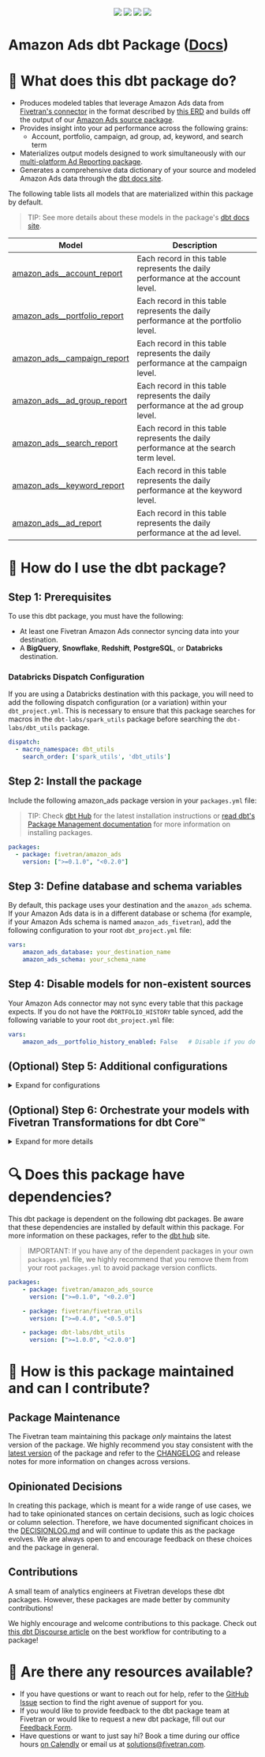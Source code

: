<p align="center">
    <a alt="License"
        href="https://github.com/fivetran/dbt_amazon_ads/blob/main/LICENSE">
        <img src="https://img.shields.io/badge/License-Apache%202.0-blue.svg" /></a>
    <a alt="dbt-core">
        <img src="https://img.shields.io/badge/dbt_Core™_version->=1.3.0_<2.0.0-orange.svg" /></a>
    <a alt="Maintained?">
        <img src="https://img.shields.io/badge/Maintained%3F-yes-green.svg" /></a>
    <a alt="PRs">
        <img src="https://img.shields.io/badge/Contributions-welcome-blueviolet" /></a>
</p>

# Amazon Ads dbt Package ([Docs](https://fivetran.github.io/dbt_amazon_ads/))
# 📣 What does this dbt package do?
- Produces modeled tables that leverage Amazon Ads data from [Fivetran's connector](https://fivetran.com/docs/applications/amazon-ads) in the format described by [this ERD](https://fivetran.com/docs/applications/amazon-ads#schemainformation) and builds off the output of our [Amazon Ads source package](https://github.com/fivetran/dbt_amazon_ads_source).
- Provides insight into your ad performance across the following grains:
  - Account, portfolio, campaign, ad group, ad, keyword, and search term
- Materializes output models designed to work simultaneously with our [multi-platform Ad Reporting package](https://github.com/fivetran/dbt_ad_reporting).
- Generates a comprehensive data dictionary of your source and modeled Amazon Ads data through the [dbt docs site](https://fivetran.github.io/dbt_amazon_ads/).

The following table lists all models that are materialized within this package by default. 
> TIP: See more details about these models in the package's [dbt docs site](https://fivetran.github.io/dbt_amazon_ads/#!/overview?g_v=1&g_e=seeds).

| **Model**                | **Description**                                                                                                                                |
| ------------------------ | ---------------------------------------------------------------------------------------------------------------------------------------------- |
| [amazon_ads__account_report](https://fivetran.github.io/dbt_amazon_ads/#!/model/model.amazon_ads.amazon_ads__account_report)             | Each record in this table represents the daily performance at the account level. |
| [amazon_ads__portfolio_report](https://fivetran.github.io/dbt_amazon_ads/#!/model/model.amazon_ads.amazon_ads__portfolio_report)            | Each record in this table represents the daily performance at the portfolio level. |
| [amazon_ads__campaign_report](https://fivetran.github.io/dbt_amazon_ads/#!/model/model.amazon_ads.amazon_ads__campaign_report)            | Each record in this table represents the daily performance at the campaign level. |
| [amazon_ads__ad_group_report](https://fivetran.github.io/dbt_amazon_ads/#!/model/model.amazon_ads.amazon_ads__ad_group_report)            | Each record in this table represents the daily performance at the ad group level. |
| [amazon_ads__search_report](https://fivetran.github.io/dbt_amazon_ads/#!/model/model.amazon_ads.amazon_ads__search_report)            | Each record in this table represents the daily performance at the search term level. |
| [amazon_ads__keyword_report](https://fivetran.github.io/dbt_amazon_ads/#!/model/model.amazon_ads.amazon_ads__keyword_report)            | Each record in this table represents the daily performance at the keyword level. |
| [amazon_ads__ad_report](https://fivetran.github.io/dbt_amazon_ads/#!/model/model.amazon_ads.amazon_ads__ad_report)            | Each record in this table represents the daily performance at the ad level. 

# 🎯 How do I use the dbt package?
## Step 1: Prerequisites
To use this dbt package, you must have the following:

- At least one Fivetran Amazon Ads connector syncing data into your destination.
- A **BigQuery**, **Snowflake**, **Redshift**, **PostgreSQL**, or **Databricks** destination.

### Databricks Dispatch Configuration
If you are using a Databricks destination with this package, you will need to add the following dispatch configuration (or a variation) within your `dbt_project.yml`. This is necessary to ensure that this package searches for macros in the `dbt-labs/spark_utils` package before searching the `dbt-labs/dbt_utils` package.
```yml
dispatch:
  - macro_namespace: dbt_utils
    search_order: ['spark_utils', 'dbt_utils']
```

## Step 2: Install the package
Include the following amazon_ads package version in your `packages.yml` file:
> TIP: Check [dbt Hub](https://hub.getdbt.com/) for the latest installation instructions or [read dbt's Package Management documentation](https://docs.getdbt.com/docs/package-management) for more information on installing packages.
```yaml
packages:
  - package: fivetran/amazon_ads
    version: [">=0.1.0", "<0.2.0"]
```

## Step 3: Define database and schema variables
By default, this package uses your destination and the `amazon_ads` schema. If your Amazon Ads data is in a different database or schema (for example, if your Amazon Ads schema is named `amazon_ads_fivetran`), add the following configuration to your root `dbt_project.yml` file:

```yml
vars:
    amazon_ads_database: your_destination_name
    amazon_ads_schema: your_schema_name 
```

## Step 4: Disable models for non-existent sources
Your Amazon Ads connector may not sync every table that this package expects. If you do not have the `PORTFOLIO_HISTORY` table synced, add the following variable to your root `dbt_project.yml` file:

```yml
vars:
    amazon_ads__portfolio_history_enabled: False   # Disable if you do not have the portfolio table. Default is True.
```

## (Optional) Step 5: Additional configurations
<details><summary>Expand for configurations</summary>

### Passing Through Additional Metrics
By default, this package will select `clicks`, `impressions`, and `cost` from the source reporting tables to store into the staging models. If you would like to pass through additional metrics to the staging models, add the following configurations to your `dbt_project.yml` file. These variables allow the pass-through fields to be aliased (`alias`) if desired, but not required. Use the following format for declaring the respective pass-through variables:

> **Note** Ensure that you exercised due diligence when adding metrics to these models. The metrics added by default (clicks, impressions, and cost) have been vetted by the Fivetran team maintaining this package for accuracy. There are metrics included within the source reports, for example, metric averages, which may be inaccurately represented at the grain for reports created in this package. You want to ensure whichever metrics you pass through are indeed appropriate to aggregate at the respective reporting levels provided in this package.

```yml
vars:
    amazon_ads__campaign_passthrough_metrics: 
      - name: "new_custom_field"
        alias: "custom_field"
    amazon_ads__ad_group_passthrough_metrics:
      - name: "unique_string_field"
        alias: "field_id"
    amazon_ads__advertised_product_passthrough_metrics: 
      - name: "new_custom_field"
        alias: "custom_field"
      - name: "a_second_field"
    amazon_ads__targeting_keyword_passthrough_metrics:
      - name: "this_field"
    amazon_ads__search_term_ad_keyword_passthrough_metrics:
      - name: "unique_string_field"
        alias: "field_id"
```

### Changing the Build Schema
By default, this package will build the Amazon_ads staging models within a schema titled (<target_schema> + `amazon_ads_source`) in your destination. If this is not where you would like your Amazon Ads staging data to be written, add the following configuration to your root `dbt_project.yml` file:

```yml
models:
    amazon_ads_source:
      +schema: my_new_schema_name # leave blank for just the target_schema
    amazon_ads:
      +schema: my_new_schema_name # leave blank for just the target_schema
```

### Change the source table references
If an individual source table has a different name than the package expects, add the table name as it appears in your destination to the respective variable:

> IMPORTANT: See this project's [`dbt_project.yml`](https://github.com/fivetran/dbt_amazon_ads_source/blob/main/dbt_project.yml) variable declarations to see the expected names.

```yml
vars:
    amazon_ads_<default_source_table_name>_identifier: your_table_name 
```
</details>

## (Optional) Step 6: Orchestrate your models with Fivetran Transformations for dbt Core™    
<details><summary>Expand for more details</summary>

Fivetran offers the ability for you to orchestrate your dbt project through [Fivetran Transformations for dbt Core™](https://fivetran.com/docs/transformations/dbt). Learn how to set up your project for orchestration through Fivetran in our [Transformations for dbt Core setup guides](https://fivetran.com/docs/transformations/dbt#setupguide).

</details>

# 🔍 Does this package have dependencies?
This dbt package is dependent on the following dbt packages. Be aware that these dependencies are installed by default within this package. For more information on these packages, refer to the [dbt hub](https://hub.getdbt.com/) site.
> IMPORTANT: If you have any of the dependent packages in your own `packages.yml` file, we highly recommend that you remove them from your root `packages.yml` to avoid package version conflicts.
    
```yml
packages:
    - package: fivetran/amazon_ads_source
      version: [">=0.1.0", "<0.2.0"]

    - package: fivetran/fivetran_utils
      version: [">=0.4.0", "<0.5.0"]

    - package: dbt-labs/dbt_utils
      version: [">=1.0.0", "<2.0.0"]
```
# 🙌 How is this package maintained and can I contribute?
## Package Maintenance
The Fivetran team maintaining this package _only_ maintains the latest version of the package. We highly recommend you stay consistent with the [latest version](https://hub.getdbt.com/fivetran/amazon_ads/latest/) of the package and refer to the [CHANGELOG](https://github.com/fivetran/dbt_amazon_ads/blob/main/CHANGELOG.md) and release notes for more information on changes across versions.

## Opinionated Decisions
In creating this package, which is meant for a wide range of use cases, we had to take opinionated stances on certain decisions, such as logic choices or column selection. Therefore, we have documented significant choices in the [DECISIONLOG.md](https://github.com/fivetran/dbt_amazon_ads/blob/main/DECISIONLOG.md) and will continue to update this as the package evolves. We are always open to and encourage feedback on these choices and the package in general.

## Contributions
A small team of analytics engineers at Fivetran develops these dbt packages. However, these packages are made better by community contributions! 

We highly encourage and welcome contributions to this package. Check out [this dbt Discourse article](https://discourse.getdbt.com/t/contributing-to-a-dbt-package/657) on the best workflow for contributing to a package!

# 🏪 Are there any resources available?
- If you have questions or want to reach out for help, refer to the [GitHub Issue](https://github.com/fivetran/dbt_amazon_ads/issues/new/choose) section to find the right avenue of support for you.
- If you would like to provide feedback to the dbt package team at Fivetran or would like to request a new dbt package, fill out our [Feedback Form](https://www.surveymonkey.com/r/DQ7K7WW).
- Have questions or want to just say hi? Book a time during our office hours [on Calendly](https://calendly.com/fivetran-solutions-team/fivetran-solutions-team-office-hours) or email us at solutions@fivetran.com.
